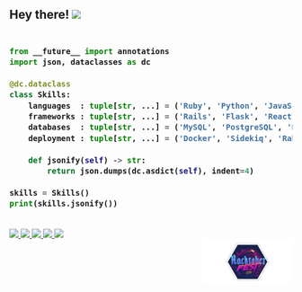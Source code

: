 ## Hey there! <img src="https://media.giphy.com/media/hvRJCLFzcasrR4ia7z/giphy.gif" width="24">

<!-- Zero width character is used to put extra blank lines before and after code -->

<h3>
    
```python

from __future__ import annotations
import json, dataclasses as dc

@dc.dataclass
class Skills:
    languages  : tuple[str, ...] = ('Ruby', 'Python', 'JavaScript')
    frameworks : tuple[str, ...] = ('Rails', 'Flask', 'React')
    databases  : tuple[str, ...] = ('MySQL', 'PostgreSQL', 'Redis')
    deployment : tuple[str, ...] = ('Docker', 'Sidekiq', 'RabbitMQ')

    def jsonify(self) -> str:
        return json.dumps(dc.asdict(self), indent=4)

skills = Skills()
print(skills.jsonify())
​
```
</h3>

<div>
    <div>
        <a href="https://rayan.dev" target="_blank">
            <img src="https://img.shields.io/badge/rayan.dev-portfolio?style=flat-square&color=00A3B8&logoColor=white&logo=ghost"/>
        </a>
        <a href="https://twitter.com/RayanAlkhelaiwi" target="_blank">
            <img src="https://img.shields.io/badge/RayanAlkhelaiwi-twitter?style=flat-square&color=1DA1F2&logoColor=white&logo=twitter"/>
        </a>
        <a href="https://linkedin.com/in/RayanAlkhelaiwi" target="_blank">
            <img src="https://img.shields.io/badge/RayanAlkhelaiwi-linkedin?style=flat-square&color=0077B5&logoColor=white&logo=linkedin"/>
        </a>
        <a href="mailto:rayan@hey.com" target="_blank">
            <img src="https://img.shields.io/badge/rayan-hey?style=flat-square&color=400B9B&logoColor=white&logo=hey"/>
        </a>
        <a href="https://dev.to/rayan" target="_blank">
            <img src="https://img.shields.io/badge/rayan-devto?style=flat-square&color=1F1F1F&logoColor=white&logo=dev.to"/>
        </a>
    </div>
    <div align="right">
        <a href="https://dev.to/rayan" target="_blank">
            <img src="./assets/hacktoberfest2019.png" height="80"/>
        </a>
    </div>
</div>

<!--
**RayanAlkhelaiwi/RayanAlkhelaiwi** is a ✨ _special_ ✨ repository because its `README.md` (this file) appears on your GitHub profile.

Here are some ideas to get you started:

- 🔭 I’m currently working on ...
- 🌱 I’m currently learning ...
- 👯 I’m looking to collaborate on ...
- 🤔 I’m looking for help with ...
- 💬 Ask me about ...
- 📫 How to reach me: ...
- 😄 Pronouns: ...
- ⚡ Fun fact: ...
-->
